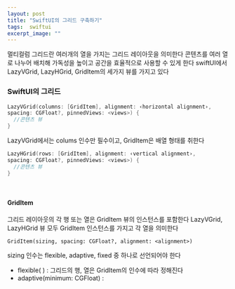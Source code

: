 ```yaml
---
layout: post
title: "SwiftUI의 그리드 구축하기"
tags:  swiftui
excerpt_image: ""
---
```


멀티컬럼 그리드란 여러개의 열을 가지는 그리드 레이아웃을 의미한다 콘텐츠를 여러 열로 나누어 배치해 가독성을 높이고 공간을 효율적으로 사용할 수 있게 한다 swiftUI에서 LazyVGrid, LazyHGrid, GridItem의 세가지 뷰를 가지고 있다

### SwiftUI의 그리드

``` swift
LazyVGrid(columns: [GridItem], alignment: ‹horizontal alignment›,
spacing: CGFloat?, pinnedViews: <views>) {
  //콘텐츠 뷰
}
```

LazyVGrid에서는 colums 인수만 필수이고, GridItem은 배열 형태를 취한다

``` swift
LazyHGrid(rows: [GridItem], alignment: ‹vertical alignment›,
spacing: CGFloat?, pinnedViews: <views>) {
  //콘텐츠 뷰
}
```

&nbsp;

#### GridItem

그리드 레이아웃의 각 행 또는 열은 GridItem 뷰의 인스턴스를 포함한다 LazyVGrid, LazyHGrid 뷰 모두 GridItem 인스턴스를 가지고 각 열을 의미한다

`GridItem(sizing, spacing: CGFloat?, alignment: <alignment>)`

sizing 인수는 flexible, adaptive, fixed 중 하나로 선언되어야 한다

* flexible( ) : 그리드의 행, 열은 GridItem의 인수에 따라 정해진다
* adaptive(minimum: CGFloat) : 


